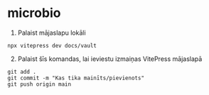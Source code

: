 # microbio
1. Palaist mājaslapu lokāli

```
npx vitepress dev docs/vault
```

2. Palaist šīs komandas, lai ieviestu izmaiņas VitePress mājaslapā

```
git add .
git commit -m "Kas tika mainīts/pievienots"
git push origin main
```